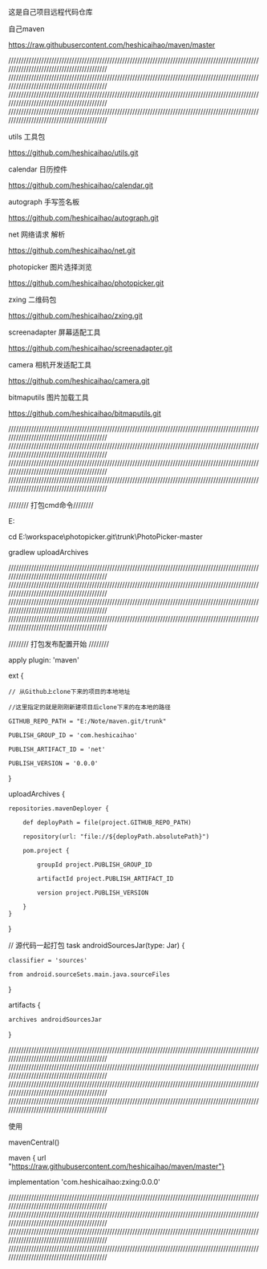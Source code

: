 这是自己项目远程代码仓库

自己maven

https://raw.githubusercontent.com/heshicaihao/maven/master


//////////////////////////////////////////////////////////////////////////////////////////////////////////////////////////////////////////
//////////////////////////////////////////////////////////////////////////////////////////////////////////////////////////////////////////
//////////////////////////////////////////////////////////////////////////////////////////////////////////////////////////////////////////
//////////////////////////////////////////////////////////////////////////////////////////////////////////////////////////////////////////


utils 工具包

https://github.com/heshicaihao/utils.git


calendar 日历控件

https://github.com/heshicaihao/calendar.git


autograph 手写签名板

https://github.com/heshicaihao/autograph.git


net 网络请求 解析

https://github.com/heshicaihao/net.git


photopicker 图片选择浏览

https://github.com/heshicaihao/photopicker.git


zxing 二维码包

https://github.com/heshicaihao/zxing.git


screenadapter 屏幕适配工具

https://github.com/heshicaihao/screenadapter.git


camera 相机开发适配工具

https://github.com/heshicaihao/camera.git


bitmaputils 图片加载工具

https://github.com/heshicaihao/bitmaputils.git




//////////////////////////////////////////////////////////////////////////////////////////////////////////////////////////////////////////
//////////////////////////////////////////////////////////////////////////////////////////////////////////////////////////////////////////
//////////////////////////////////////////////////////////////////////////////////////////////////////////////////////////////////////////
//////////////////////////////////////////////////////////////////////////////////////////////////////////////////////////////////////////



//////// 打包cmd命令////////

E:

cd E:\workspace\photopicker.git\trunk\PhotoPicker-master

gradlew uploadArchives


//////////////////////////////////////////////////////////////////////////////////////////////////////////////////////////////////////////
//////////////////////////////////////////////////////////////////////////////////////////////////////////////////////////////////////////
//////////////////////////////////////////////////////////////////////////////////////////////////////////////////////////////////////////
//////////////////////////////////////////////////////////////////////////////////////////////////////////////////////////////////////////



//////// 打包发布配置开始 ////////

apply plugin: 'maven'

ext {

    // 从Github上clone下来的项目的本地地址
	
    //这里指定的就是刚刚新建项目后clone下来的在本地的路径
	
    GITHUB_REPO_PATH = "E:/Note/maven.git/trunk"
	
	PUBLISH_GROUP_ID = 'com.heshicaihao'
	
    PUBLISH_ARTIFACT_ID = 'net'
	
    PUBLISH_VERSION = '0.0.0'
	
}

uploadArchives {

    repositories.mavenDeployer {
	
        def deployPath = file(project.GITHUB_REPO_PATH)
		
        repository(url: "file://${deployPath.absolutePath}")
		
        pom.project {
		
            groupId project.PUBLISH_GROUP_ID
			
            artifactId project.PUBLISH_ARTIFACT_ID
			
            version project.PUBLISH_VERSION
			
        }
    }
}

// 源代码一起打包
task androidSourcesJar(type: Jar) {

    classifier = 'sources'
	
    from android.sourceSets.main.java.sourceFiles
	
}

artifacts {

    archives androidSourcesJar
	
}

//////////////////////////////////////////////////////////////////////////////////////////////////////////////////////////////////////////
//////////////////////////////////////////////////////////////////////////////////////////////////////////////////////////////////////////
//////////////////////////////////////////////////////////////////////////////////////////////////////////////////////////////////////////
//////////////////////////////////////////////////////////////////////////////////////////////////////////////////////////////////////////



使用

mavenCentral()

maven { url "https://raw.githubusercontent.com/heshicaihao/maven/master"}

implementation 'com.heshicaihao:zxing:0.0.0'


//////////////////////////////////////////////////////////////////////////////////////////////////////////////////////////////////////////
//////////////////////////////////////////////////////////////////////////////////////////////////////////////////////////////////////////
//////////////////////////////////////////////////////////////////////////////////////////////////////////////////////////////////////////
//////////////////////////////////////////////////////////////////////////////////////////////////////////////////////////////////////////


